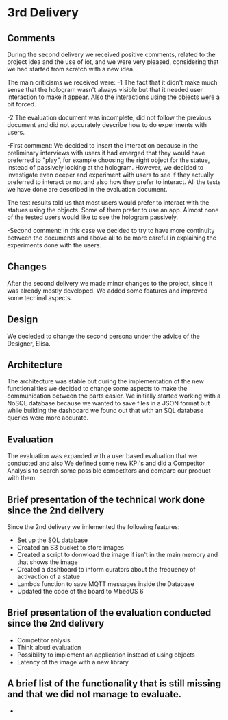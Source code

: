 # 3rd Delivery 
## Comments

During the second delivery we received positive comments, related to the project idea and the use of iot, and we were very pleased, considering that we had started from scratch with a new idea.

The main criticisms we received were:
-1 The fact that it didn't make much sense that the hologram wasn't always visible but that it needed user interaction to make it appear.
Also the interactions using the objects were a bit forced.

-2 The evaluation document was incomplete, did not follow the previous document and did not accurately describe how to do experiments with users.

-First comment:
We decided to insert the interaction because in the preliminary interviews with users it had emerged that they would have preferred to "play", for example choosing the right object for the statue, instead of passively looking at the hologram.
However, we decided to investigate even deeper and experiment with users to see if they actually preferred to interact or not and also how they prefer to interact.
All the tests we have done are described in the evaluation document.

The test results told us that most users would prefer to interact with the statues using the objects.
Some of them prefer to use an app.
Almost none of the tested users would like to see the hologram passively.

-Second comment:
In this case we decided to try to have more continuity between the documents and above all to be more careful in explaining the experiments done with the users.
   

## Changes
After the second delivery we made minor changes to the project, since it was already mostly developed. We added some features and improved some techinal aspects.
## Design 
We decieded to change the second persona under the advice of the Designer, Elisa. 
## Architecture
The architecture was stable but during the implementation of the new functionalities we decided to change some aspects to make the communication between the parts easier. We initially started working with a NoSQL database because we wanted to save files in a JSON format but while building the dashboard we found out that with an SQL database queries were more accurate.
## Evaluation
The evaluation was expanded with a user based evaluation that we conducted and also We defined some new KPI's and did a Competitor Analysis to search some possible competitors and compare our product with them. 
## Brief presentation of the technical work done since the 2nd delivery
Since the 2nd delivery we imlemented the following features: 
- Set up the SQL database
- Created an S3 bucket to store images
- Created a script to donwload the image if isn't in the main memory and that shows the image
- Created a dashboard to inform curators about the frequency of activaction of a statue
- Lambds function to save MQTT messages inside the Database
- Updated the code of the board to MbedOS 6 

## Brief presentation of the evaluation conducted since the 2nd delivery
- Competitor anlysis
- Think aloud evaluation
- Possibility to implement an application instead of using objects
- Latency of the image with a new library
## A brief list of the functionality that is still missing and that we did not manage to evaluate.
- 
